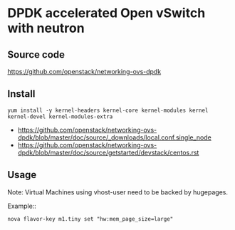 # DPDK accelerated Open vSwitch with neutron

## Source code

https://github.com/openstack/networking-ovs-dpdk

## Install

    yum install -y kernel-headers kernel-core kernel-modules kernel kernel-devel kernel-modules-extra

* https://github.com/openstack/networking-ovs-dpdk/blob/master/doc/source/_downloads/local.conf.single_node
* https://github.com/openstack/networking-ovs-dpdk/blob/master/doc/source/getstarted/devstack/centos.rst

## Usage

Note: Virtual Machines using vhost-user need to be backed by hugepages.


Example::

    nova flavor-key m1.tiny set "hw:mem_page_size=large"

